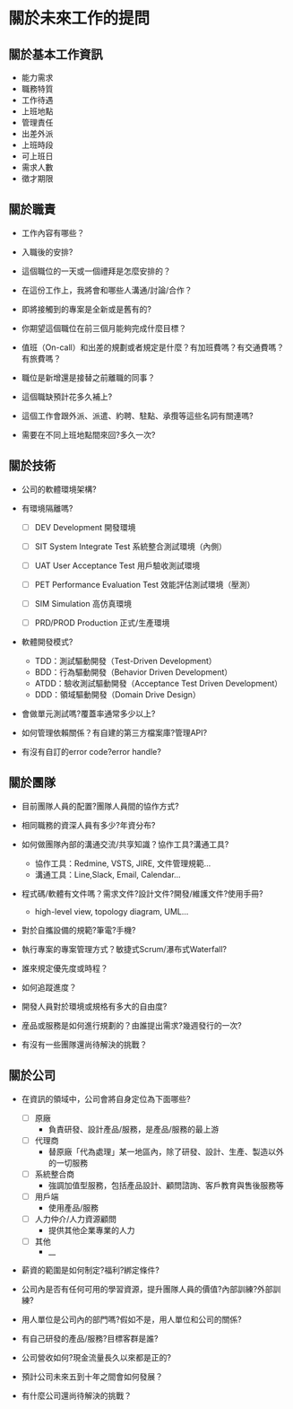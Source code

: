 # 關於未來工作的提問

<!--
> 關於職責、技術、團隊是對用人單位的提問<br>
> 關於公司是對聘用單位至用人單位間所有公司的提問
-->


## 關於基本工作資訊

- 能力需求
- 職務特質
- 工作待遇
- 上班地點
- 管理責任
- 出差外派
- 上班時段
- 可上班日
- 需求人數
- 徵才期限

## 關於職責

- 工作內容有哪些？

- 入職後的安排?

- 這個職位的一天或一個禮拜是怎麼安排的？

- 在這份工作上，我將會和哪些人溝通/討論/合作？

- 即將接觸到的專案是全新或是舊有的?

- 你期望這個職位在前三個月能夠完成什麼目標？

- 值班（On-call）和出差的規劃或者規定是什麼？有加班費嗎？有交通費嗎？有旅費嗎？

- 職位是新增還是接替之前離職的同事？

- 這個職缺預計花多久補上?

- 這個工作會跟外派、派遣、約聘、駐點、承攬等這些名詞有關連嗎?

- 需要在不同上班地點間來回?多久一次?



## 關於技術

- 公司的軟體環境架構?

- 有環境隔離嗎?
  - [ ] DEV Development 開發環境
  - [ ] SIT System Integrate Test 系統整合測試環境（內側）
  - [ ] UAT User Acceptance Test 用戶驗收測試環境
  - [ ] PET Performance Evaluation Test 效能評估測試環境（壓測）
  - [ ] SIM Simulation 高仿真環境
  - [ ] PRD/PROD Production 正式/生產環境


- 軟體開發模式?
  - TDD：測試驅動開發（Test-Driven Development）
  - BDD：行為驅動開發（Behavior Driven Development）
  - ATDD：驗收測試驅動開發（Acceptance Test Driven Development）
  - DDD：領域驅動開發（Domain Drive Design）


- 會做單元測試嗎?覆蓋率通常多少以上?

- 如何管理依賴關係？有自建的第三方檔案庫?管理API?

- 有沒有自訂的error code?error handle?


## 關於團隊


- 目前團隊人員的配置?團隊人員間的協作方式?

- 相同職務的資深人員有多少?年資分布?

- 如何做團隊內部的溝通交流/共享知識？協作工具?溝通工具?
  - 協作工具：Redmine, VSTS, JIRE, 文件管理規範...
  - 溝通工具：Line,Slack, Email, Calendar...

- 程式碼/軟體有文件嗎？需求文件?設計文件?開發/維護文件?使用手冊?
  - high-level view, topology diagram, UML...

- 對於自攜設備的規範?筆電?手機?


- 執行專案的專案管理方式？敏捷式Scrum/瀑布式Waterfall?

- 誰來規定優先度或時程？

- 如何追蹤進度？

- 開發人員對於環境或規格有多大的自由度?

- 産品或服務是如何進行規劃的？由誰提出需求?幾週發行的一次?

- 有沒有一些團隊還尚待解決的挑戰？


## 關於公司

- 在資訊的領域中，公司會將自身定位為下面哪些?
  - [ ] 原廠
    - 負責研發、設計產品/服務，是產品/服務的最上游
  - [ ] 代理商
    - 替原廠「代為處理」某一地區內，除了研發、設計、生產、製造以外的一切服務
  - [ ] 系統整合商
     - 強調加值型服務，包括產品設計、顧問諮詢、客戶教育與售後服務等
  - [ ] 用戶端
    - 使用產品/服務
  - [ ] 人力仲介/人力資源顧問
    - 提供其他企業專業的人力
  - [ ] 其他
    - __


- 薪資的範圍是如何制定?福利?綁定條件?

- 公司內是否有任何可用的學習資源，提升團隊人員的價值?內部訓練?外部訓練?

- 用人單位是公司內的部門嗎?假如不是，用人單位和公司的關係?

- 有自己研發的產品/服務?目標客群是誰?

- 公司營收如何?現金流量長久以來都是正的?

- 預計公司未來五到十年之間會如何發展？

- 有什麼公司還尚待解決的挑戰？


